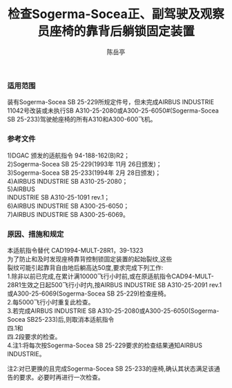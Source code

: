 ﻿---
amendno: 39-1600  
cadno: CAD1994-MULT-28R2  
title: 检查Sogerma-Socea正、副驾驶及观察员座椅的靠背后躺锁固定装置  
publishdate: 1996-03-22  
effdate: 1996-04-01  
acmodels: ["A310","A300"]  
tags: []  
engs: []  
pns: []  
mfrs: ["AIRBUS","Sogerma-Socea"]  
admins: 西北管理局  
author: 陈岳亭  
---
  
### 适用范围  
装有Sogerma-Socea SB 25-229所规定件号，但未完成AIRBUS INDUSTRIE 11042号改装或未执行SB A310-25-2080或A300-25-6050#(Sogerma-Socea SB 25-233)驾驶舱座椅的所有A310和A300-600飞机。  
  
<!--more-->  
### 参考文件  
  1)DGAC 颁发的适航指令 94-188-162(B)R2；  
  2)Sogerma-Socea SB 25-229(1993年 11月 26日颁发)；  
  3)Sogerma-Socea SB 25-233(1994年 2月 28日颁发)；  
  4)AIRBUS INDUSTRIE SB A310-25-2080；  
5)AIRBUS  
 INDUSTRIE SB A310-25-1091 rev.1；  
  6)AIRBUS INDUSTRIE SB A300-25-6050；  
  7)AIRBUS INDUSTRIE SB A300-25-6069。  
  
### 原因、措施和规定  

  本适航指令替代 CAD1994-MULT-28R1，39-1323  
为了防止和及时发现座椅靠背控制锁固定装置的起始裂纹,这些  
裂纹可能引起靠背自由地后躺高达50度,要求完成下列工作:  
  1.除非以前已完成,在累计满10000飞行小时前,或在原适航指令CAD94-MULT-28R1生效之日起500飞行小时内,按AIRBUS INDUSTRIE SB A310-25-2091 rev.1或A300-25-6069(Sogerma-Socea SB 25-229)检查座椅。  
  2.每5000飞行小时重复此检查。  
  3.若完成AIRBUS INDUSTRIE SB A310-25-2080或A300-25-6050(Sogerma-Socea SB25-233)后,则取消本适航指令  
四.1和  
四.2段要求的检查。  
  4.注1:将每次按Sogerma-Socea SB 25-229要求的检查结果通知AIRBUS INDUSTRIE。  
  
  注2:对已更换的且完成Sogerma-Socea SB 25-233的座椅,确认其状态满足该通告的要求。必要时再进行一次检查。  
